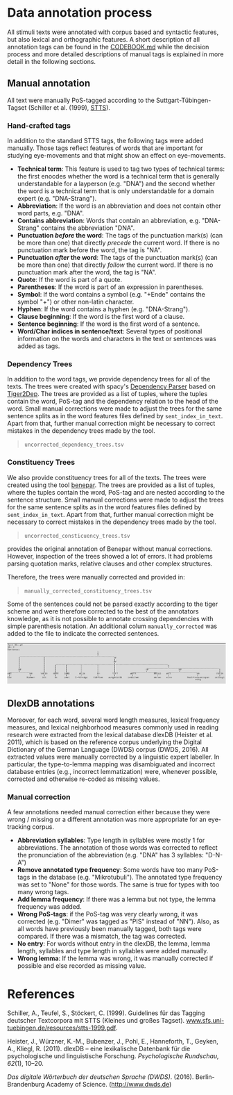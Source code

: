 # Data annotation process

All stimuli texts were annotated with corpus based and syntactic features, but also lexical and orthographic features.
A short description of all annotation tags can be found in the [CODEBOOK.md](../CODEBOOK.md) while the decision 
process and more detailed descriptions of manual tags is explained in more detail in the following sections.

## Manual annotation

All text were manually PoS-tagged according to the Suttgart-Tübingen-Tagset 
(Schiller et al. (1999), [STTS](http://www.sfs.uni-tuebingen.de/resources/stts-1999.pdf)).

### Hand-crafted tags

In addition to the standard STTS tags, the following tags were added manually. Those tags reflect features of words 
that are important for studying eye-movements and that might show an effect on eye-movements. 

* **Technical term**: This feature is used to tag two types of technical terms: the first enocdes whether the word is a technical term
that is generally understandable for a layperson (e.g. "DNA") and the second whether the word is a technical term that is only
understandable for a domain expert (e.g. "DNA-Strang").
* **Abbreviation**: If the word is an abbreviation and does not contain other word parts, e.g. "DNA". 
* **Contains abbreviation**: Words that contain an abbreviation, e.g. "DNA-Strang" contains the abbreviation "DNA".
* **Punctuation _before_ the word**: The tags of the punctuation mark(s) (can be more than one) that directly 
_precede_ the current word. If there is no punctuation mark before the word, the tag is "NA".
* **Punctuation _after_ the word**: The tags of the punctuation mark(s) (can be more than one) that directly 
_follow_ the current word. If there is no punctuation mark after the word, the tag is "NA".
* **Quote**: If the word is part of a quote.
* **Parentheses**: If the word is part of an expression in parentheses.
* **Symbol**: If the word contains a symbol (e.g. "+Ende" contains the symbol "+") or other non-latin character.
* **Hyphen**: If the word contains a hyphen (e.g. "DNA-Strang").
* **Clause beginning**: If the word is the first word of a clause.
* **Sentence beginning**: If the word is the first word of a sentence.
* **Word/Char indices in sentence/text**: Several types of positional information on the words and characters in the text or sentences was added as tags. 


### Dependency Trees
In addition to the word tags, we provide dependency trees for all of the texts. The trees were created with spacy's [Dependency Parser](https://spacy.io/api/dependencyparser)
based on [Tiger2Dep](https://www.ims.uni-stuttgart.de/forschung/ressourcen/werkzeuge/tiger2dep/). The trees are provided as a list of tuples, where the tuples contain the word, PoS-tag and the dependency relation to the head of the word.
Small manual corrections were made to adjust the trees for the same sentence splits as in the
word features files defined by ``sent_index_in_text``. Apart from that, further manual correction might be necessary 
to correct mistakes in the dependency trees made by the tool. 

> `uncorrected_dependency_trees.tsv`

### Constituency Trees
We also provide constituency trees for all of the texts. The trees were created using the tool 
[benepar](https://pypi.org/project/benepar/). The trees are provided as a list of tuples, where the tuples contain the word, PoS-tag and are nested according
to the sentence structure. Small manual corrections were made to adjust the trees for the same sentence splits as in the
word features files defined by ``sent_index_in_text``. Apart from that, further manual correction might be necessary 
to correct mistakes in the dependency trees made by the tool. 

> `uncorrected_consticuency_trees.tsv`

provides the original annotation of Benepar without manual corrections. However, inspection of the trees showed a lot of errors. 
It had problems parsing quotation marks, relative clauses and other complex structures. 



Therefore, the trees were manually corrected and provided in: 
> `manually_corrected_constituency_trees.tsv`

Some of the sentences could not be parsed exactly according to the tiger scheme and were therefore corrected to the best of the annotators knowledge,
as it is not possible to annotate crossing dependencies with simple parenthesis notation. 
An additional colum ``manually_corrected`` was added to the file to indicate the corrected sentences.

![img_1.png](img_1.png)


## DlexDB annotations

Moreover, for each word, several word length measures, lexical frequency measures, and lexical neighborhood measures 
commonly used in reading research were extracted from the lexical database dlexDB  (Heister et al. 2011), which is 
based on the reference corpus underlying the  Digital Dictionary of the German Language (DWDS) corpus (DWDS, 2016). 
All extracted values were manually corrected by a linguistic expert labeller. In particular, the type-to-lemma mapping was disambiguated and incorrect database entries (e.g., incorrect lemmatization) were, whenever possible, corrected and otherwise re-coded as missing values.

### Manual correction

A few annotations needed manual correction either because they were wrong / missing or a different annotation was more 
appropriate for an eye-tracking corpus.
 * **Abbreviation syllables**: Type length in syllables were mostly 1 for abbreviations. The annotation of those words was corrected to reflect the pronunciation 
of the abbreviation (e.g. "DNA" has 3 syllables: "D-N-A")
 * **Remove annotated type frequency**: Some words have too many PoS-tags in the database (e.g. "Mikrotubuli"). The annotated type frequency was 
set to "None" for those words. The same is true for types with too many wrong tags.
 * **Add lemma frequency**: If there was a lemma but not type, the lemma frequency was added.
 * **Wrong PoS-tags**: if the PoS-tag was very clearly wrong, it was corrected (e.g. "Dimer" was tagged as "PIS" instead of "NN"). 
Also, as all words have previously been manually tagged, both tags were compared. If there was a mismatch, the tag was corrected.
 * **No entry**: For words without entry in the dlexDB, the lemma, lemma length, syllables and type length in syllables were added manually.
 * **Wrong lemma**: If the lemma was wrong, it was manually corrected if possible and else recorded as missing value.

# References

Schiller, A., Teufel, S., Stöckert, C. (1999). Guidelines für das Tagging
deutscher Textcorpora mit STTS (Kleines und großes Tagset). www.sfs.uni-tuebingen.de/resources/stts-1999.pdf.

Heister, J., Würzner, K.-M., Bubenzer, J., Pohl, E., Hanneforth, T., Geyken, A., Kliegl, R. (2011). dlexDB – eine lexikalische Datenbank für die psychologische und linguistische Forschung. _Psychologische Rundschau, 62_(1), 10–20.


_Das digitale Wörterbuch der deutschen Sprache (DWDS)_. (2016). Berlin-Brandenburg Academy of Science. (http://www.dwds.de)